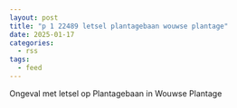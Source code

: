 ```yaml
---
layout: post
title: "p 1 22489 letsel plantagebaan wouwse plantage"
date: 2025-01-17
categories: 
  - rss
tags: 
  - feed
---
```


Ongeval met letsel op Plantagebaan in Wouwse Plantage
